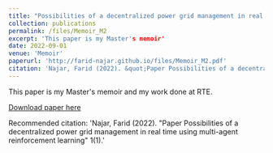 ```yaml
---
title: "Possibilities of a decentralized power grid management in real time using multi-agent reinforcement learning"
collection: publications
permalink: /files/Memoir_M2
excerpt: 'This paper is my Master's memoir'
date: 2022-09-01
venue: 'Memoir'
paperurl: 'http://farid-najar.github.io/files/Memoir_M2.pdf'
citation: 'Najar, Farid (2022). &quot;Paper Possibilities of a decentralized power grid management in real time using multi-agent reinforcement learning&quot; 1(1).'
---
```

This paper is my Master's memoir and my work done at RTE.

[Download paper here](http://farid-najar.github.io/files/Memoir_M2.pdf)

Recommended citation: 'Najar, Farid (2022). &quot;Paper Possibilities of a decentralized power grid management in real time using multi-agent reinforcement learning&quot; 1(1).'
